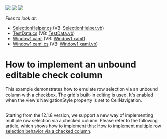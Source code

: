 <!-- default badges list -->
![](https://img.shields.io/endpoint?url=https://codecentral.devexpress.com/api/v1/VersionRange/128650877/22.2.2%2B)
[![](https://img.shields.io/badge/Open_in_DevExpress_Support_Center-FF7200?style=flat-square&logo=DevExpress&logoColor=white)](https://supportcenter.devexpress.com/ticket/details/E1263)
[![](https://img.shields.io/badge/📖_How_to_use_DevExpress_Examples-e9f6fc?style=flat-square)](https://docs.devexpress.com/GeneralInformation/403183)
<!-- default badges end -->
<!-- default file list -->
*Files to look at*:

* [SelectionHelper.cs](./CS/UnboundCheckColumn/SelectionHelper.cs) (VB: [SelectionHelper.vb](./VB/UnboundCheckColumn/SelectionHelper.vb))
* [TestData.cs](./CS/UnboundCheckColumn/TestData.cs) (VB: [TestData.vb](./VB/UnboundCheckColumn/TestData.vb))
* [Window1.xaml](./CS/UnboundCheckColumn/Window1.xaml) (VB: [Window1.xaml](./VB/UnboundCheckColumn/Window1.xaml))
* [Window1.xaml.cs](./CS/UnboundCheckColumn/Window1.xaml.cs) (VB: [Window1.xaml.vb](./VB/UnboundCheckColumn/Window1.xaml.vb))
<!-- default file list end -->
# How to implement an unbound editable check column


<p>This example demonstrates how to emulate row selection via an unbound column with a checkbox. The grid's built-in editing is used. It's enabled when the view's NavigationStyle property is set to CellNavigation.<br><br></p>
<p>Starting from the 12.1.8 version, we support a new way of implementing multiple row selection via a checked column. Please refer to the following article, which shows how to implement this: <a href="https://www.devexpress.com/Support/Center/p/KA18610">How to implement multiple row selection behavior via a checked column</a>.</p>

<br/>


